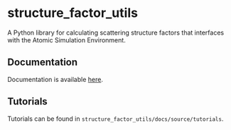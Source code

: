 # structure_factor_utils
A Python library for calculating scattering structure factors that interfaces with the Atomic Simulation Environment.

## Documentation
Documentation is available [here](https://structure-factor-utils.readthedocs.io/en/latest/).

## Tutorials
Tutorials can be found in ``structure_factor_utils/docs/source/tutorials``.